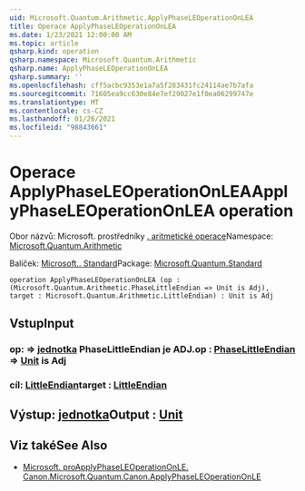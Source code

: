 ```yaml
---
uid: Microsoft.Quantum.Arithmetic.ApplyPhaseLEOperationOnLEA
title: Operace ApplyPhaseLEOperationOnLEA
ms.date: 1/23/2021 12:00:00 AM
ms.topic: article
qsharp.kind: operation
qsharp.namespace: Microsoft.Quantum.Arithmetic
qsharp.name: ApplyPhaseLEOperationOnLEA
qsharp.summary: ''
ms.openlocfilehash: cff5acbc9353e1a7a5f283431fc24114ae7b7afa
ms.sourcegitcommit: 71605ea9cc630e84e7ef29027e1f0ea06299747e
ms.translationtype: MT
ms.contentlocale: cs-CZ
ms.lasthandoff: 01/26/2021
ms.locfileid: "98843661"
---
```

# <a name="applyphaseleoperationonlea-operation"></a><span data-ttu-id="28b74-102">Operace ApplyPhaseLEOperationOnLEA</span><span class="sxs-lookup"><span data-stu-id="28b74-102">ApplyPhaseLEOperationOnLEA operation</span></span>

<span data-ttu-id="28b74-103">Obor názvů: Microsoft. prostředníky [. aritmetické operace](xref:Microsoft.Quantum.Arithmetic)</span><span class="sxs-lookup"><span data-stu-id="28b74-103">Namespace: [Microsoft.Quantum.Arithmetic](xref:Microsoft.Quantum.Arithmetic)</span></span>

<span data-ttu-id="28b74-104">Balíček: [Microsoft.. Standard](https://nuget.org/packages/Microsoft.Quantum.Standard)</span><span class="sxs-lookup"><span data-stu-id="28b74-104">Package: [Microsoft.Quantum.Standard](https://nuget.org/packages/Microsoft.Quantum.Standard)</span></span>




```qsharp
operation ApplyPhaseLEOperationOnLEA (op : (Microsoft.Quantum.Arithmetic.PhaseLittleEndian => Unit is Adj), target : Microsoft.Quantum.Arithmetic.LittleEndian) : Unit is Adj
```


## <a name="input"></a><span data-ttu-id="28b74-105">Vstup</span><span class="sxs-lookup"><span data-stu-id="28b74-105">Input</span></span>

### <a name="op--phaselittleendian--unit--is-adj"></a><span data-ttu-id="28b74-106">op: [](xref:Microsoft.Quantum.Arithmetic.PhaseLittleEndian) => [jednotka](xref:microsoft.quantum.lang-ref.unit) PhaseLittleEndian je ADJ.</span><span class="sxs-lookup"><span data-stu-id="28b74-106">op : [PhaseLittleEndian](xref:Microsoft.Quantum.Arithmetic.PhaseLittleEndian) => [Unit](xref:microsoft.quantum.lang-ref.unit)  is Adj</span></span>




### <a name="target--littleendian"></a><span data-ttu-id="28b74-107">cíl: [LittleEndian](xref:Microsoft.Quantum.Arithmetic.LittleEndian)</span><span class="sxs-lookup"><span data-stu-id="28b74-107">target : [LittleEndian](xref:Microsoft.Quantum.Arithmetic.LittleEndian)</span></span>





## <a name="output--unit"></a><span data-ttu-id="28b74-108">Výstup: [jednotka](xref:microsoft.quantum.lang-ref.unit)</span><span class="sxs-lookup"><span data-stu-id="28b74-108">Output : [Unit](xref:microsoft.quantum.lang-ref.unit)</span></span>



## <a name="see-also"></a><span data-ttu-id="28b74-109">Viz také</span><span class="sxs-lookup"><span data-stu-id="28b74-109">See Also</span></span>

- [<span data-ttu-id="28b74-110">Microsoft. proApplyPhaseLEOperationOnLE. Canon.</span><span class="sxs-lookup"><span data-stu-id="28b74-110">Microsoft.Quantum.Canon.ApplyPhaseLEOperationOnLE</span></span>](xref:Microsoft.Quantum.Canon.ApplyPhaseLEOperationOnLE)